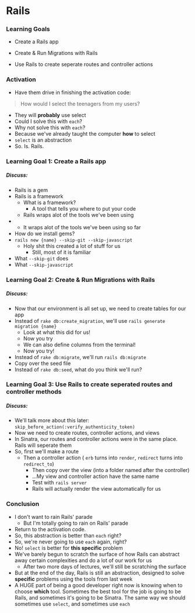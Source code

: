 # Rails



### Learning Goals

- Create a Rails app

- Create & Run Migrations with Rails

- Use Rails to create seperate routes and controller actions


### Activation 

* Have them drive in finishing the activation code:

> How would I select the teenagers from my users?

* They will **probably** use select
* Could I solve this with `each`?
* Why not solve this with `each`?
* Because we've already taught the computer **how** to select
* `select` is an abstraction
* So. Is. Rails.



### Learning Goal 1: Create a Rails app

##### Discuss: 

* Rails is a gem
* Rails is a framework
  * What is a framework? 
    * A tool that tells you where to put your code 
  * Rails wraps alot of the tools we've been using 
* 
  * It wraps alot of the tools we've been using so far
* How do we install gems?
* `rails new {name} --skip-git --skip-javascript`
  * Holy shit this created a lot of stuff for us
    * Still, most of it is familiar
* What `--skip-git` does
* What `--skip-javascript`



### Learning Goal 2: Create & Run Migrations with Rails

##### Discuss: 

* Now that our environment is all set up, we need to create tables for our app
* Instead of `rake db:create_migration`, we'll use `rails generate migration {name}`
  * Look at what this did for us!
  * Now you try
  * We can also define columns from the terminal!
  * Now you try!
* Instead of `rake db:migrate`, we'll run `rails db:migrate`
* Copy over the seed file
* Instead of `rake db:seed`, what do you think we'll run?



### Learning Goal 3: Use Rails to create seperated routes and controller methods

##### Discuss: 

* We'll talk more about this later: `skip_before_action(:verify_authenticity_token)`
* Now we need to create routes, controller actions, and views
* In Sinatra, our routes and controller actions were in the same place. Rails will seperate them
* So, first we'll make a route
  * Then a controller action ( `erb` turns into `render`, `redirect` turns into `redirect_to`)
    * Then copy over the view (into a folder named after the controller)
    * ...My view and controller action have the same name
    * Test with `rails server`
    * Rails will actually render the view automatically for us



### Conclusion 

- I don't want to rain Rails' parade
  - But I'm totally going to rain on Rails' parade
- Return to the activation code.
- So, this abstraction is better than `each` right?
- So, we're never going to use `each` again, right?
- No! `select` is better for **this specific** problem
- We've barely begun to scratch the surface of how Rails can abstract away certain complexities and do a lot of our work for us
  - After two more days of lectures, we'll still be scratching the surface
- But at the end of the day, Rails is still an abstraction, designed to solve **specific** problems using the tools from last week
- A HUGE part of being a good developer right now is knowing when to choose **which** tool. Sometimes the best tool for the job is going to be Rails, and sometimes it's going to be Sinatra. The same way we should sometimes use `select`, and sometimes use `each`